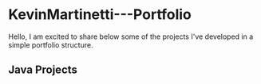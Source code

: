 # KevinMartinetti---Portfolio
Hello, I am excited to share below some of the projects I've developed in a simple portfolio structure.

## Java Projects


